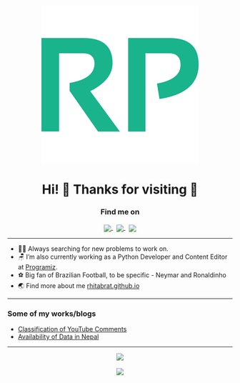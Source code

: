 <div align ="center"><img src="assets/images/icon.svg"></div>
<h1 align="center">Hi! 👋 Thanks for visiting 🤗 </h1>


<h3 align="center">Find me on</h3>
<p align="center">
    <a href="https://linkedin.com/in/rhitabrat/" target="blank">
        <img align="center" src="https://cdn.jsdelivr.net/npm/simple-icons@3.0.1/icons/linkedin.svg" width="20" />
    </a>&nbsp;
    <a href="https://instagram.com/rhitik_pokharel/" target="blank">
        <img align="center" src="https://cdn.jsdelivr.net/npm/simple-icons@3.0.1/icons/instagram.svg"   width="20" />
    </a>&nbsp;
    </a>
    <a href="https://twitter.com/Rhitabrat">
        <img align="center" src="https://cdn.jsdelivr.net/npm/simple-icons@3.0.1/icons/twitter.svg"   width="20" />
    </a>
</p>

<hr />

- 👨‍💻 Always searching for new problems to work on.
- 🪑 I’m also currently working as a Python Developer and Content Editor at <a href="https://www.programiz.com/" target="_blank">Programiz</a>.
- ⚽️ Big fan of Brazilian Football, to be specific - Neymar and Ronaldinho
- 🌏 Find more about me <a href="https://rhitabrat.github.io/"> rhitabrat.github.io</a>

<hr/>

<h3>Some of my works/blogs</h3>
<ul>
<li><a href="https://github.com/Rhitabrat/Youtube-Comments-Categorization">Classification of YouTube Comments</a></li>
<li><a href="https://rhitabrat.github.io/post2.html">Availability of Data in Nepal</a></li>
</ul>
<hr/>

<p align="center">
    <img src="https://komarev.com/ghpvc/?username=Rhitabrat&color=brightgreen"  />
</p>

<p align="center"><img src="https://sjb-github-readme-stats.vercel.app/api?username=Rhitabrat&show_icons=true&count_private=true&icon_color=19B38C&bg_color=DEG,001502,000000&text_color=ffffff&title_color=19B38C&hide_border=true"  /></p>
